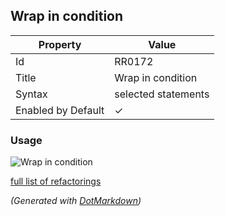 ## Wrap in condition

| Property           | Value               |
| ------------------ | ------------------- |
| Id                 | RR0172              |
| Title              | Wrap in condition   |
| Syntax             | selected statements |
| Enabled by Default | &#x2713;            |

### Usage

![Wrap in condition](../../images/refactorings/WrapInCondition.png)

[full list of refactorings](Refactorings.md)

*\(Generated with [DotMarkdown](http://github.com/JosefPihrt/DotMarkdown)\)*